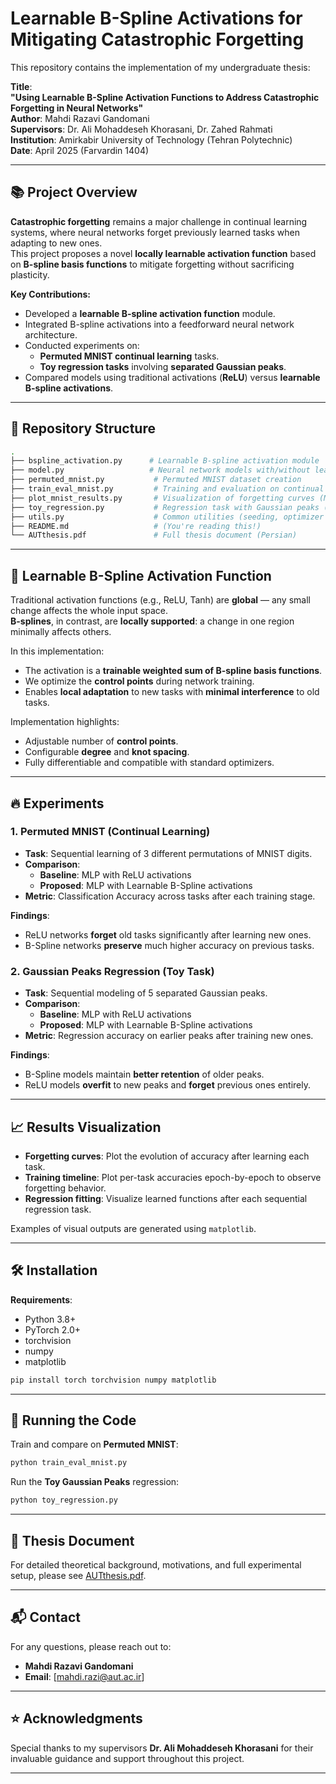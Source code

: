 
# Learnable B-Spline Activations for Mitigating Catastrophic Forgetting

This repository contains the implementation of my undergraduate thesis:

**Title**:  
**"Using Learnable B-Spline Activation Functions to Address Catastrophic Forgetting in Neural Networks"**  
**Author**: Mahdi Razavi Gandomani  
**Supervisors**: Dr. Ali Mohaddeseh Khorasani, Dr. Zahed Rahmati  
**Institution**: Amirkabir University of Technology (Tehran Polytechnic)  
**Date**: April 2025 (Farvardin 1404)

---

## 📚 Project Overview

**Catastrophic forgetting** remains a major challenge in continual learning systems, where neural networks forget previously learned tasks when adapting to new ones.  
This project proposes a novel **locally learnable activation function** based on **B-spline basis functions** to mitigate forgetting without sacrificing plasticity.

**Key Contributions:**
- Developed a **learnable B-spline activation function** module.
- Integrated B-spline activations into a feedforward neural network architecture.
- Conducted experiments on:
  - **Permuted MNIST continual learning** tasks.
  - **Toy regression tasks** involving **separated Gaussian peaks**.
- Compared models using traditional activations (**ReLU**) versus **learnable B-spline activations**.

---

## 📁 Repository Structure

```bash
.
├── bspline_activation.py      # Learnable B-spline activation module
├── model.py                   # Neural network models with/without learnable activations
├── permuted_mnist.py           # Permuted MNIST dataset creation
├── train_eval_mnist.py         # Training and evaluation on continual MNIST tasks
├── plot_mnist_results.py       # Visualization of forgetting curves (MNIST)
├── toy_regression.py           # Regression task with Gaussian peaks (Toy dataset)
├── utils.py                    # Common utilities (seeding, optimizer setups)
├── README.md                   # (You're reading this!)
└── AUTthesis.pdf               # Full thesis document (Persian)
```

---

## 🧠 Learnable B-Spline Activation Function

Traditional activation functions (e.g., ReLU, Tanh) are **global** — any small change affects the whole input space.  
**B-splines**, in contrast, are **locally supported**: a change in one region minimally affects others.

In this implementation:
- The activation is a **trainable weighted sum of B-spline basis functions**.
- We optimize the **control points** during network training.
- Enables **local adaptation** to new tasks with **minimal interference** to old tasks.

Implementation highlights:
- Adjustable number of **control points**.
- Configurable **degree** and **knot spacing**.
- Fully differentiable and compatible with standard optimizers.

---

## 🔥 Experiments

### 1. Permuted MNIST (Continual Learning)

- **Task**: Sequential learning of 3 different permutations of MNIST digits.
- **Comparison**:  
  - **Baseline**: MLP with ReLU activations  
  - **Proposed**: MLP with Learnable B-Spline activations
- **Metric**: Classification Accuracy across tasks after each training stage.

**Findings**:
- ReLU networks **forget** old tasks significantly after learning new ones.
- B-Spline networks **preserve** much higher accuracy on previous tasks.

### 2. Gaussian Peaks Regression (Toy Task)

- **Task**: Sequential modeling of 5 separated Gaussian peaks.
- **Comparison**:
  - **Baseline**: MLP with ReLU activations
  - **Proposed**: MLP with Learnable B-Spline activations
- **Metric**: Regression accuracy on earlier peaks after training new ones.

**Findings**:
- B-Spline models maintain **better retention** of older peaks.
- ReLU models **overfit** to new peaks and **forget** previous ones entirely.

---

## 📈 Results Visualization

- **Forgetting curves**: Plot the evolution of accuracy after learning each task.
- **Training timeline**: Plot per-task accuracies epoch-by-epoch to observe forgetting behavior.
- **Regression fitting**: Visualize learned functions after each sequential regression task.

Examples of visual outputs are generated using `matplotlib`.

---

## 🛠️ Installation

**Requirements**:
- Python 3.8+
- PyTorch 2.0+
- torchvision
- numpy
- matplotlib

```bash
pip install torch torchvision numpy matplotlib
```

---

## 🚀 Running the Code

Train and compare on **Permuted MNIST**:
```bash
python train_eval_mnist.py
```

Run the **Toy Gaussian Peaks** regression:
```bash
python toy_regression.py
```

---

## 📜 Thesis Document

For detailed theoretical background, motivations, and full experimental setup, please see [AUTthesis.pdf](./AUTthesis.pdf).

---


## 📬 Contact

For any questions, please reach out to:

- **Mahdi Razavi Gandomani**  
- **Email**: [mahdi.razi@aut.ac.ir]

---

## ⭐ Acknowledgments

Special thanks to my supervisors **Dr. Ali Mohaddeseh Khorasani** for their invaluable guidance and support throughout this project.

---

